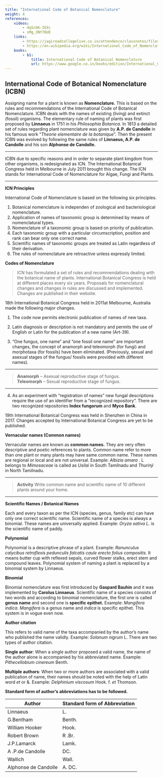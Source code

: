 ```yaml
---
title: "International Code of Botanical Nomenclature"
weight: 4
references:
    videos:
        - 4qScbK-IEXc
        - sMg_3NY76UE
    links:
        - https://jagiroadcollegelive.co.in/attendence/classnotes/files/1587290512.pdf
        - https://en.wikipedia.org/wiki/International_Code_of_Nomenclature_for_algae,_fungi,_and_plants
    books:
        - b1:
            title: International Code of Botanical Nomenclature
            url: https://www.google.co.in/books/edition/International_Code_of_Botanical_Nomencla/5xQlAQAAMAAJ?hl=en&gbpv=0&bsq=International%20Code%20of%20Botanical%20Nomenclature
---
```


## International Code of Botanical Nomenclature (ICBN)

Assigning name for a plant is known as **Nomenclature.** This is based on the rules and recommendations of the International Code of Botanical Nomenclature. ICBN deals with the names of existing (living) and extinct (fossil) organisms. The elementary rule of naming of plants was first proposed by **Linnaeus** in 1751 in his _Philosophia Botanica_. In 1813 a detailed set of rules regarding plant nomenclature was given by **A.P. de Candolle** in his famous work “_Theorie elementaire de la botanique_”. Then the present ICBN was evolved by following the same rules of **Linnaeus, A.P. de Candolle** and his son **Alphonse de Candolle.**

---

ICBN due to specific reasons and in order to separate plant kingdom from other organisms, is redesignated as ICN. The International Botanical Congress held in Melbourne in July 2011 brought this change. The ICN stands for International Code of Nomenclature for Algae, Fungi and Plants.

---

**ICN Principles**

International Code of Nomenclature is based on the following six principles.

1. Botanical nomenclature is independen of  zoological and bacteriological nomenclature.
2. Application of names of taxonomic group is determined by means of nomenclatural types.
3. Nomenclature of a taxonomic group is based on priority of publication.
4. Each taxonomic group with a particular circumscription, position and rank can bear only one correct name.
5. Scientific names of taxonomic groups are treated as Latin regardless of their derivation.
6. The rules of nomenclature are retroactive unless expressly limited.

**Codes of Nomenclature**

>ICN has formulated a set of rules and recommendations dealing with the botanical name of plants. International Botanical Congress is held at different places every six years. Proposals for nomenclatural changes and changes in rules are discussed and implemented. Changes are published in their website.

18th International Botanical Congress held in 2011at Melbourne, Australia made the following major changes.

1. The code now permits electronic publication of names of new taxa.

2. Latin diagnosis or description is not mandatory and permits the use of English or Latin for the publication of a new name (Art-39).

3. “One fungus, one name” and “one fossil one name” are important changes, the concept of anamorph and teleomorph (for fungi) and morphotaxa (for fossils) have been eliminated. (Previously, sexual and asexual stages of the fungus/ fossils were provided with different names).

---

>**Anamorph** – Asexual reproductive stage of fungus.   
**Teleomorph** – Sexual reproductive stage of fungus.

---

4. As an experiment with “registration of names” new fungal descriptions require the use of an identifier from a “recognized repository”. There are two recognized repositories **Index fungorum** and **Myco Bank**.

19th International Botanical Congress was held in Shenzhen in China in 2017. Changes accepted by International Botanical Congress are yet to be published.

**Vernacular names (Common names)**

Vernacular names are known as **common names.** They are very often descriptive and poetic references to plants. Common name refer to more than one plant or many plants may have same common name. These names are regional or local and are not universal. Example: _Albizia amara_ . L belongs to _Mimosaceae_ is called as _Usilai_ in South Tamilnadu and _Thurinji_ in North Tamilnadu.

---

>**Activity** Write common name and scientific name of 10 different plants around your home.

---

**Scientific Names / Botanical Names**

Each and every taxon as per the ICN (species, genus, family etc) can have only one correct scientific name. Scientific name of a species is always a binomial. These names are universally applied. Example: _Oryza sativa L._ is the scientific name of paddy.

**Polynomial**

Polynomial is a descriptive phrase of a plant. Example: _Ranunculus calycibus retroflexis pedunculis falcatis caule erecto folius compositis._ It means butter cup with reflexed sepals, curved flower stalks, erect stem and compound leaves. Polynomial system of naming a plant is replaced by a binomial system by Linnaeus.

**Binomial**

Binomial nomenclature was first introduced by **Gaspard Bauhin** and it was implemented by **Carolus Linnaeus**. Scientific name of a species consists of two words and according to binomial nomenclature, the first one is called **genus name** and second one is **specific epithet.** Example: _Mangifera indica_. _Mangifera_ is a genus name and _indica_ is specific epithet. This system is in vogue even now.

**Author citation**

This refers to valid name of the taxa accompanied by the author’s name who published the name validly. Example: _Solanum nigrum_ L. There are two types of author citation.

**Single author**: When a single author proposed a valid name, the name of the author alone is accompanied by his abbreviated name. Example: _Pithecellobium cinereum_ Benth.

**Multiple authors**: When two or more authors are associated with a valid publication of name, their names should be noted with the help of Latin word _et_ or &. Example: _Delphinium viscosum_ Hook. f. _et_ Thomson.

**Standard form of author’s abbreviations has to be followed.**

| **Author**           | **Standard form of Abbreviation** |
| -------------------- | --------------------------------- |
| Linnaeus             | L.                                |
| G.Bentham            | Benth.                            |
| William Hooker       | Hook.                             |
| Robert Brown         | R .Br.                             |
| J.P.Lamarck          | Lamk.                             |
| A .P.de Candolle     | DC.                               |
| Wallich              | Wall.                             |
| Alphonse de Candolle | A. DC.                            |
